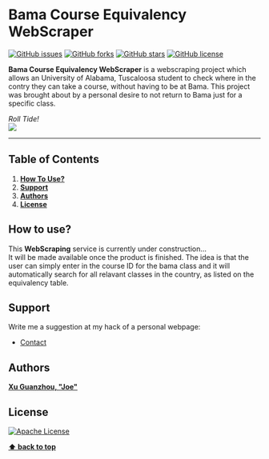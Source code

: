 # Bama Course Equivalency WebScraper
[![GitHub issues](https://img.shields.io/github/issues/joexu22/BamaWebScraper.svg?style=plastic)](https://github.com/joexu22/BamaWebScraper/issues)
[![GitHub forks](https://img.shields.io/github/forks/joexu22/BamaWebScraper.svg?style=plastic)](https://github.com/joexu22/BamaWebScraper/network)
[![GitHub stars](https://img.shields.io/github/stars/joexu22/BamaWebScraper.svg?style=plastic)](https://github.com/joexu22/BamaWebScraper/stargazers)
[![GitHub license](https://img.shields.io/badge/license-Apache%202-blue.svg?style=plastic)](https://raw.githubusercontent.com/joexu22/BamaWebScraper/master/LICENSE)

**Bama Course Equivalency WebScraper** is a webscraping project which allows an University of Alabama, Tuscaloosa student to check where in the contry they can take a course, without having to be at Bama. This project was brought about by a personal desire to not return to Bama just for a specific class.

*Roll Tide!*  
[![](http://via.placeholder.com/350x150)](https://ssb.ua.edu/pls/PROD/rtstreq.P_Searchtype)

---

## Table of Contents

1. **[How To Use?](#how)**
2. **[Support](#support)**
3. **[Authors](#authors)**
4. **[License](#license)**

## How to use?<a name="how"></a>

This **WebScraping** service is currently under construction...  
It will be made available once the product is finished. The idea is that the user can simply enter in the course ID for the bama class and it will automatically search for all relavant classes in the country, as listed on the equivalency table.

## Support

Write me a suggestion at my hack of a personal webpage:

* [Contact](https://www.xuguanzhou.com/)

## Authors

**[Xu Guanzhou, "Joe"](https://github.com/joexu22/BamaWebScraper)**

## License

[![Apache License](http://via.placeholder.com/200x200)](http://www.apache.org/licenses/)

**[⬆ back to top](#table-of-contents)**
